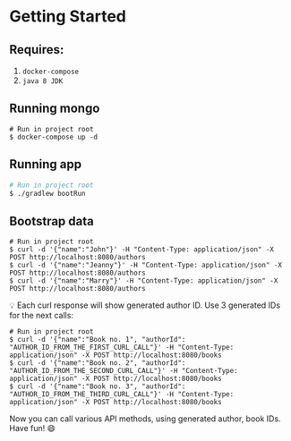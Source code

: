 # Getting Started

## Requires:

1. `docker-compose`
2. `java 8 JDK` 

## Running mongo

```
# Run in project root
$ docker-compose up -d
```

## Running app

```bash
# Run in project root
$ ./gradlew bootRun
```

## Bootstrap data

```shell
# Run in project root
$ curl -d '{"name":"John"}' -H "Content-Type: application/json" -X POST http://localhost:8080/authors
$ curl -d '{"name":"Jeanny"}' -H "Content-Type: application/json" -X POST http://localhost:8080/authors
$ curl -d '{"name":"Marry"}' -H "Content-Type: application/json" -X POST http://localhost:8080/authors
```

:bulb: Each curl response will show generated author ID. Use 3 generated IDs for the next calls:

```shell
# Run in project root
$ curl -d '{"name":"Book no. 1", "authorId": "AUTHOR_ID_FROM_THE_FIRST_CURL_CALL"}' -H "Content-Type: application/json" -X POST http://localhost:8080/books
$ curl -d '{"name":"Book no. 2", "authorId": "AUTHOR_ID_FROM_THE_SECOND_CURL_CALL"}' -H "Content-Type: application/json" -X POST http://localhost:8080/books
$ curl -d '{"name":"Book no. 3", "authorId": "AUTHOR_ID_FROM_THE_THIRD_CURL_CALL"}' -H "Content-Type: application/json" -X POST http://localhost:8080/books
```

Now you can call various API methods, using generated author, book IDs. Have fun! :smile: